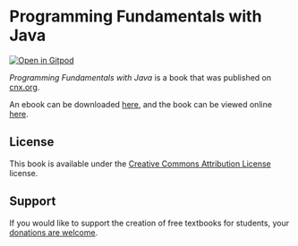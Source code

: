 # Programming Fundamentals with Java

[![Open in Gitpod](https://gitpod.io/button/open-in-gitpod.svg)](https://gitpod.io/from-referrer/)

_Programming Fundamentals with Java_ is a book that was published on [cnx.org](https://cnx.org/).

An ebook can be downloaded [here](https://github.com/cnx-user-books/cnxbook-programming-fundamentals-with-java/releases/latest), and the book can be viewed online [here](https://github.com/cnx-user-books/cnxbook-programming-fundamentals-with-java/releases/latest).

## License
This book is available under the [Creative Commons Attribution License](./LICENSE) license.

## Support
If you would like to support the creation of free textbooks for students, your [donations are welcome](https://riceconnect.rice.edu/donation/support-openstax-banner).

